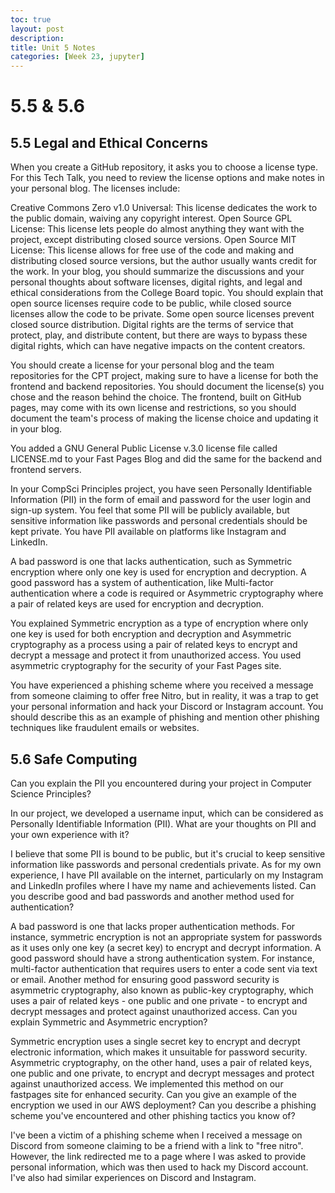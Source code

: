 ```yaml
---
toc: true
layout: post
description: 
title: Unit 5 Notes
categories: [Week 23, jupyter]
---
```



# 5.5 & 5.6

## 5.5 Legal and Ethical Concerns
When you create a GitHub repository, it asks you to choose a license type. For this Tech Talk, you need to review the license options and make notes in your personal blog. The licenses include:

Creative Commons Zero v1.0 Universal: This license dedicates the work to the public domain, waiving any copyright interest.
Open Source GPL License: This license lets people do almost anything they want with the project, except distributing closed source versions.
Open Source MIT License: This license allows for free use of the code and making and distributing closed source versions, but the author usually wants credit for the work.
In your blog, you should summarize the discussions and your personal thoughts about software licenses, digital rights, and legal and ethical considerations from the College Board topic. You should explain that open source licenses require code to be public, while closed source licenses allow the code to be private. Some open source licenses prevent closed source distribution. Digital rights are the terms of service that protect, play, and distribute content, but there are ways to bypass these digital rights, which can have negative impacts on the content creators.

You should create a license for your personal blog and the team repositories for the CPT project, making sure to have a license for both the frontend and backend repositories. You should document the license(s) you chose and the reason behind the choice. The frontend, built on GitHub pages, may come with its own license and restrictions, so you should document the team's process of making the license choice and updating it in your blog.

You added a GNU General Public License v.3.0 license file called LICENSE.md to your Fast Pages Blog and did the same for the backend and frontend servers.

In your CompSci Principles project, you have seen Personally Identifiable Information (PII) in the form of email and password for the user login and sign-up system. You feel that some PII will be publicly available, but sensitive information like passwords and personal credentials should be kept private. You have PII available on platforms like Instagram and LinkedIn.

A bad password is one that lacks authentication, such as Symmetric encryption where only one key is used for encryption and decryption. A good password has a system of authentication, like Multi-factor authentication where a code is required or Asymmetric cryptography where a pair of related keys are used for encryption and decryption.

You explained Symmetric encryption as a type of encryption where only one key is used for both encryption and decryption and Asymmetric cryptography as a process using a pair of related keys to encrypt and decrypt a message and protect it from unauthorized access. You used asymmetric cryptography for the security of your Fast Pages site.

You have experienced a phishing scheme where you received a message from someone claiming to offer free Nitro, but in reality, it was a trap to get your personal information and hack your Discord or Instagram account. You should describe this as an example of phishing and mention other phishing techniques like fraudulent emails or websites.
    

## 5.6 Safe Computing
Can you explain the PII you encountered during your project in Computer Science Principles?

In our project, we developed a username input, which can be considered as Personally Identifiable Information (PII).
What are your thoughts on PII and your own experience with it?

I believe that some PII is bound to be public, but it's crucial to keep sensitive information like passwords and personal credentials private. As for my own experience, I have PII available on the internet, particularly on my Instagram and LinkedIn profiles where I have my name and achievements listed.
Can you describe good and bad passwords and another method used for authentication?

A bad password is one that lacks proper authentication methods. For instance, symmetric encryption is not an appropriate system for passwords as it uses only one key (a secret key) to encrypt and decrypt information. A good password should have a strong authentication system. For instance, multi-factor authentication that requires users to enter a code sent via text or email. Another method for ensuring good password security is asymmetric cryptography, also known as public-key cryptography, which uses a pair of related keys - one public and one private - to encrypt and decrypt messages and protect against unauthorized access.
Can you explain Symmetric and Asymmetric encryption?

Symmetric encryption uses a single secret key to encrypt and decrypt electronic information, which makes it unsuitable for password security.
Asymmetric cryptography, on the other hand, uses a pair of related keys, one public and one private, to encrypt and decrypt messages and protect against unauthorized access. We implemented this method on our fastpages site for enhanced security.
Can you give an example of the encryption we used in our AWS deployment?
Can you describe a phishing scheme you've encountered and other phishing tactics you know of?

I've been a victim of a phishing scheme when I received a message on Discord from someone claiming to be a friend with a link to "free nitro". However, the link redirected me to a page where I was asked to provide personal information, which was then used to hack my Discord account. I've also had similar experiences on Discord and Instagram.